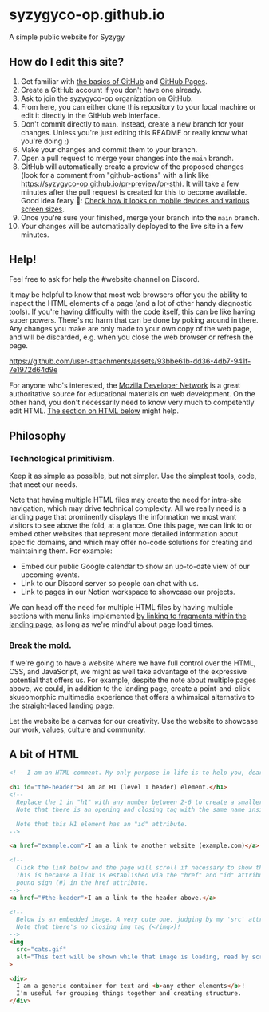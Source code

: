 # syzygyco-op.github.io

A simple public website for Syzygy

## How do I edit this site?

1. Get familiar with [the basics of GitHub](https://guides.github.com/activities/hello-world/) and [GitHub Pages](https://pages.github.com/).
1. Create a GitHub account if you don't have one already.
1. Ask to join the syzygyco-op organization on GitHub.
1. From here, you can either clone this repository to your local machine or edit it directly in the GitHub web interface.
1. Don't commit directly to `main`. Instead, create a new branch for your changes. Unless you're just editing this README or really know what you're doing ;)
1. Make your changes and commit them to your branch.
1. Open a pull request to merge your changes into the `main` branch.
1. GitHub will automatically create a preview of the proposed changes (look for a comment from "github-actions" with a link like <https://syzygyco-op.github.io/pr-preview/pr-sth>). It will take a few minutes after the pull request is created for this to become available. Good idea feary 🧚: [Check how it looks on mobile devices and various screen sizes](https://developer.chrome.com/docs/devtools/device-mode/).
1. Once you're sure your finished, merge your branch into the `main` branch.
1. Your changes will be automatically deployed to the live site in a few minutes.

## Help!

Feel free to ask for help the #website channel on Discord.

It may be helpful to know that most web browsers offer you the ability to inspect the HTML elements of a page (and a lot of other handy diagnostic tools). If you're having difficulty with the code itself, this can be like having super powers. There's no harm that can be done by poking around in there. Any changes you make are only made to your own copy of the web page, and will be discarded, e.g. when you close the web browser or refresh the page.

https://github.com/user-attachments/assets/93bbe61b-dd36-4db7-941f-7e1972d64d9e

For anyone who's interested, the [Mozilla Developer Network](https://developer.mozilla.org/en-US/) is a great authoritative source for educational materials on web development. On the other hand, you don't necessarily need to know very much to competently edit HTML. [The section on HTML below](/#a-bit-of-html) might help. 

## Philosophy

### Technological primitivism.

Keep it as simple as possible, but not simpler. Use the simplest tools, code, that meet our needs.

Note that having multiple HTML files may create the need for intra-site navigation, which may drive technical complexity. All we really need is a landing page that prominently displays the information we most want visitors to see above the fold, at a glance. One this page, we can link to or embed other websites that represent more detailed information about specific domains, and which may offer no-code solutions for creating and maintaining them. For example:
- Embed our public Google calendar to show an up-to-date view of our upcoming events.
- Link to our Discord server so people can chat with us.
- Link to pages in our Notion workspace to showcase our projects.

We can head off the need for multiple HTML files by having multiple sections with menu links implemented [by linking to fragments within the landing page](https://developer.mozilla.org/en-US/docs/Web/HTML/Element/a#href), as long as we're mindful about page load times.

### Break the mold.

If we're going to have a website where we have full control over the HTML, CSS, and JavaScript, we might as well take advantage of the expressive potential that offers us. For example, despite the note about multiple pages above,
we could, in addition to the landing page, create a point-and-click skueomorphic multimedia experience that offers a whimsical alternative to the straight-laced landing page.

Let the website be a canvas for our creativity. Use the website to showcase our work, values, culture and community.

## A bit of HTML

```html
<!-- I am an HTML comment. My only purpose in life is to help you, dear reader. -->

<h1 id="the-header">I am an H1 (level 1 header) element.</h1>
<!--
  Replace the 1 in "h1" with any number between 2-6 to create a smaller, lower-level header.
  Note that there is an opening and closing tag with the same name inside, that is, "h1".

  Note that this H1 element has an "id" attribute.
-->

<a href="example.com">I am a link to another website (example.com)</a>

<!--
  Click the link below and the page will scroll if necessary to show the above header.
  This is because a link is established via the "href" and "id" attributes. Note the
  pound sign (#) in the href attribute. 
-->
<a href="#the-header">I am a link to the header above.</a>

<!--
  Below is an embedded image. A very cute one, judging by my 'src' attribute!
  Note that there's no closing img tag (</img>)!
-->
<img
  src="cats.gif"
  alt="This text will be shown while that image is loading, read by screen readers, and shown in a tooltip."
>

<div>
  I am a generic container for text and <b>any other elements</b>!
  I'm useful for grouping things together and creating structure.
</div>
```
